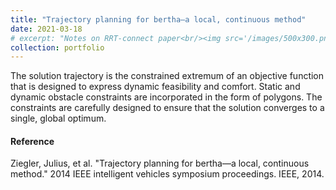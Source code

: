 ```yaml
---
title: "Trajectory planning for bertha—a local, continuous method"
date: 2021-03-18
# excerpt: "Notes on RRT-connect paper<br/><img src='/images/500x300.png'>"
collection: portfolio
---
```


The solution trajectory is the constrained extremum of an objective function that is designed to express dynamic feasibility and comfort. Static and dynamic obstacle constraints are incorporated in the form of polygons. The constraints are carefully designed to ensure that the solution converges to a single, global optimum.


#### Reference
Ziegler, Julius, et al. "Trajectory planning for bertha—a local, continuous method." 2014 IEEE intelligent vehicles symposium proceedings. IEEE, 2014.